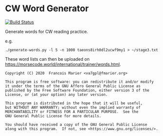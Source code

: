 # CW Word Generator

[![Build Status](https://travis-ci.com/fmarier/cw-word-generator.svg?branch=master)](https://travis-ci.com/fmarier/cw-word-generator)

Generate words for CW reading practice.

e.g.

    ./generate-words.py -l 5 -n 1000 taeons8irh0dl2ucwf9my1 > ~/stage3.txt

These word lists can then be uploaded on <https://morsecode.world/international/trainer/words.html>.

```
Copyright (C) 2020  Francois Marier <va7gpl@fmarier.org>

This program is free software: you can redistribute it and/or modify
it under the terms of the GNU Affero General Public License as
published by the Free Software Foundation, either version 3 of the
License, or (at your option) any later version.

This program is distributed in the hope that it will be useful,
but WITHOUT ANY WARRANTY; without even the implied warranty of
MERCHANTABILITY or FITNESS FOR A PARTICULAR PURPOSE.  See the
GNU General Public License for more details.

You should have received a copy of the GNU General Public License
along with this program.  If not, see <https://www.gnu.org/licenses/>.
```
